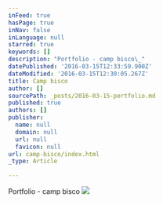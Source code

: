 ```yaml
---
inFeed: true
hasPage: true
inNav: false
inLanguage: null
starred: true
keywords: []
description: "Portfolio - camp bisco\_"
datePublished: '2016-03-15T12:33:59.900Z'
dateModified: '2016-03-15T12:30:05.267Z'
title: Camp bisco
author: []
sourcePath: _posts/2016-03-15-portfolio.md
published: true
authors: []
publisher:
  name: null
  domain: null
  url: null
  favicon: null
url: camp-bisco/index.html
_type: Article

---
```

Portfolio - camp bisco ![](https://the-grid-user-content.s3-us-west-2.amazonaws.com/87becbe5-50be-4a13-abae-9acfb06e365b.jpg)